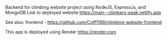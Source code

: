 Backend for climbing website project using NodeJS, ExpressJs, and MongoDB 
Link to deployed website https://main--climbers-peak.netlify.app 

See also: frontend - https://github.com/Coff1199/climbing-website-frontend

This app is deployed using Render https://render.com
